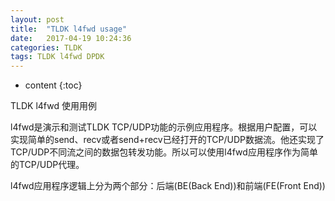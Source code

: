 ```yaml
---
layout: post
title:  "TLDK l4fwd usage"
date:   2017-04-19 10:24:36
categories: TLDK
tags: TLDK l4fwd DPDK
---
```


* content
{:toc}

TLDK l4fwd 使用用例

l4fwd是演示和测试TLDK TCP/UDP功能的示例应用程序。根据用户配置，可以
实现简单的send、recv或者send+recv已经打开的TCP/UDP数据流。他还实现了
TCP/UDP不同流之间的数据包转发功能。所以可以使用l4fwd应用程序作为简单
的TCP/UDP代理。

l4fwd应用程序逻辑上分为两个部分：后端(BE(Back End))和前端(FE(Front End))
